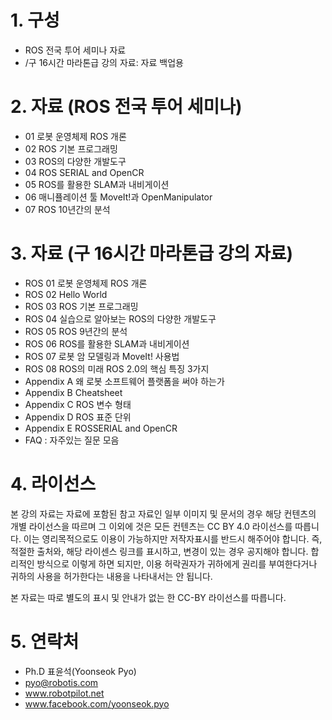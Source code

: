 # 1. 구성
* ROS 전국 투어 세미나 자료
* /구 16시간 마라톤급 강의 자료: 자료 백업용


# 2. 자료 (ROS 전국 투어 세미나)
* 01 로봇 운영체제 ROS 개론
* 02 ROS 기본 프로그래밍
* 03 ROS의 다양한 개발도구
* 04 ROS SERIAL and OpenCR
* 05 ROS를 활용한 SLAM과 내비게이션
* 06 매니퓰레이션 툴 MoveIt!과 OpenManipulator
* 07 ROS 10년간의 분석

# 3. 자료 (구 16시간 마라톤급 강의 자료)
* ROS 01 로봇 운영체제 ROS 개론
* ROS 02 Hello World
* ROS 03 ROS 기본 프로그래밍
* ROS 04 실습으로 알아보는 ROS의 다양한 개발도구
* ROS 05 ROS 9년간의 분석
* ROS 06 ROS를 활용한 SLAM과 내비게이션
* ROS 07 로봇 암 모델링과 MoveIt! 사용법
* ROS 08 ROS의 미래 ROS 2.0의 핵심 특징 3가지
* Appendix A 왜 로봇 소프트웨어 플랫폼을 써야 하는가
* Appendix B Cheatsheet
* Appendix C ROS 변수 형태
* Appendix D ROS 표준 단위
* Appendix E ROSSERIAL and OpenCR
* FAQ : 자주있는 질문 모음

# 4. 라이선스
본 강의 자료는 자료에 포함된 참고 자료인 일부 이미지 및 문서의 경우 해당 컨텐츠의 개별 라이선스을 따르며 그 이외에 것은 모든 컨텐츠는 CC BY 4.0 라이선스를 따릅니다. 이는 영리목적으로도 이용이 가능하지만 저작자표시를 반드시 해주어야 합니다. 즉, 적절한 출처와, 해당 라이센스 링크를 표시하고, 변경이 있는 경우 공지해야 합니다. 합리적인 방식으로 이렇게 하면 되지만, 이용 허락권자가 귀하에게 권리를 부여한다거나 귀하의 사용을 허가한다는 내용을 나타내서는 안 됩니다.

본 자료는 따로 별도의 표시 및 안내가 없는 한 CC-BY 라이선스를 따릅니다.

# 5. 연락처
- Ph.D 표윤석(Yoonseok Pyo)
- pyo@robotis.com
- www.robotpilot.net
- www.facebook.com/yoonseok.pyo


